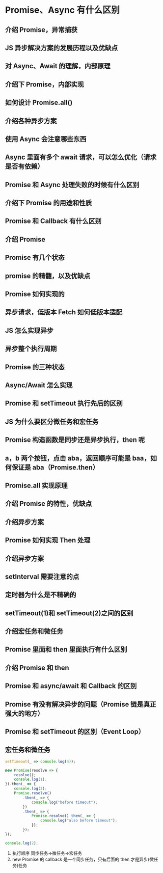 # Promise、Async 有什么区别

## 介绍 Promise，异常捕获

## JS 异步解决方案的发展历程以及优缺点

## 对 Async、Await 的理解，内部原理

## 介绍下 Promise，内部实现

## 如何设计 Promise.all()

## 介绍各种异步方案

## 使用 Async 会注意哪些东西

## Async 里面有多个 await 请求，可以怎么优化（请求是否有依赖）

## Promise 和 Async 处理失败的时候有什么区别

## 介绍下 Promise 的用途和性质

## Promise 和 Callback 有什么区别

## 介绍 Promise

## Promise 有几个状态

## promise 的精髓，以及优缺点

## Promise 如何实现的

## 异步请求，低版本 Fetch 如何低版本适配

## JS 怎么实现异步

## 异步整个执行周期

## Promise 的三种状态

## Async/Await 怎么实现

## Promise 和 setTimeout 执行先后的区别

## JS 为什么要区分微任务和宏任务

## Promise 构造函数是同步还是异步执行，then 呢

## a，b 两个按钮，点击 aba，返回顺序可能是 baa，如何保证是 aba（Promise.then）

## Promise.all 实现原理

## 介绍 Promise 的特性，优缺点

## 介绍异步方案

## Promise 如何实现 Then 处理

## 介绍异步方案

## setInterval 需要注意的点

## 定时器为什么是不精确的

## setTimeout(1)和 setTimeout(2)之间的区别

## 介绍宏任务和微任务

## Promise 里面和 then 里面执行有什么区别

## 介绍 Promise 和 then

## Promise 和 async/await 和 Callback 的区别

## Promise 有没有解决异步的问题（Promise 链是真正强大的地方）

## Promise 和 setTimeout 的区别（Event Loop）

## 宏任务和微任务

```js
setTimeout(_ => console.log(4));

new Promise(resolve => {
    resolve();
    console.log(1);
}).then(_ => {
    console.log(3);
    Promise.resolve()
        .then(_ => {
            console.log("before timeout");
        })
        .then(_ => {
            Promise.resolve().then(_ => {
                console.log("also before timeout");
            });
        });
});

console.log(2);
```

1. 执行顺序 同步任务=>微任务=>宏任务
2. new Promise 的 callback 是一个同步任务，只有后面的 then 才是异步(微任务)任务
